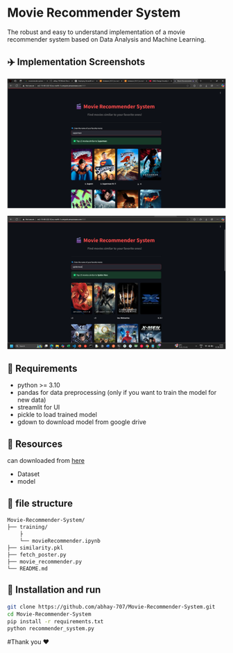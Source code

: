 # Movie Recommender System

The robust and easy to understand implementation of a movie recommender system based on Data Analysis and Machine Learning.

## ✈️ Implementation Screenshots

![spider-man](images/superman.png)

![superman](images/spider-man.png)

## 🔧 Requirements
- python >= 3.10
- pandas  for data preprocessing (only if you want to train the model for new data)
- streamlit  for UI    
- pickle  to load trained model
- gdown  to download model from google drive

## 📝 Resources
can downloaded from [here](https://drive.google.com/drive/folders/1U9wF20PpQdm7ysW0zilhWfiGVQ9pUYcn?usp=sharing)
- Dataset
- model

## 📂 file structure
```
Movie-Recommender-System/
├── training/
    ├
    └── movieRecommender.ipynb
├── similarity.pkl
├── fetch_poster.py
├── movie_recommender.py
└── README.md
```


## 🚀 Installation and run

```bash
git clone https://github.com/abhay-707/Movie-Recommender-System.git
cd Movie-Recommender-System
pip install -r requirements.txt
python recommender_system.py
```

#Thank you ❤️
